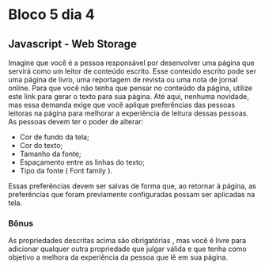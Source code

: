 # Bloco 5 dia 4

## Javascript - Web Storage

Imagine que você é a pessoa responsável por desenvolver uma página que servirá como um leitor de conteúdo escrito.
Esse conteúdo escrito pode ser uma página de livro, uma reportagem de revista ou uma nota de jornal online. Para que você não tenha que pensar no conteúdo da página, utilize este link para gerar o texto para sua página.
Até aqui, nenhuma novidade, mas essa demanda exige que você aplique preferências das pessoas leitoras na página para melhorar a experiência de leitura dessas pessoas.
As pessoas devem ter o poder de alterar:
- Cor de fundo da tela;
- Cor do texto;
- Tamanho da fonte;
- Espaçamento entre as linhas do texto;
- Tipo da fonte ( Font family ).

Essas preferências devem ser salvas de forma que, ao retornar à página, as preferências que foram previamente configuradas possam ser aplicadas na tela.

### Bônus
As propriedades descritas acima são obrigatórias , mas você é livre para adicionar qualquer outra propriedade que julgar válida e que tenha como objetivo a melhora da experiência da pessoa que lê em sua página.